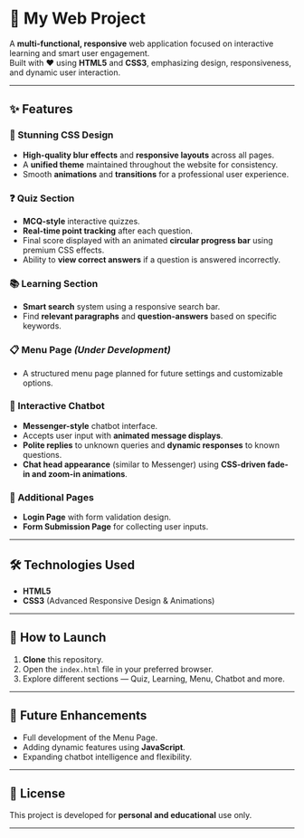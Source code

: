 # 🚀 My Web Project

A **multi-functional, responsive** web application focused on interactive learning and smart user engagement.  
Built with ❤️ using **HTML5** and **CSS3**, emphasizing design, responsiveness, and dynamic user interaction.

---

## ✨ Features

### 🎨 Stunning CSS Design
- **High-quality blur effects** and **responsive layouts** across all pages.
- A **unified theme** maintained throughout the website for consistency.
- Smooth **animations** and **transitions** for a professional user experience.

### ❓ Quiz Section
- **MCQ-style** interactive quizzes.
- **Real-time point tracking** after each question.
- Final score displayed with an animated **circular progress bar** using premium CSS effects.
- Ability to **view correct answers** if a question is answered incorrectly.

### 📚 Learning Section
- **Smart search** system using a responsive search bar.
- Find **relevant paragraphs** and **question-answers** based on specific keywords.

### 📋 Menu Page *(Under Development)*
- A structured menu page planned for future settings and customizable options.

### 🤖 Interactive Chatbot
- **Messenger-style** chatbot interface.
- Accepts user input with **animated message displays**.
- **Polite replies** to unknown queries and **dynamic responses** to known questions.
- **Chat head appearance** (similar to Messenger) using **CSS-driven fade-in and zoom-in animations**.

### 🔐 Additional Pages
- **Login Page** with form validation design.
- **Form Submission Page** for collecting user inputs.

---

## 🛠️ Technologies Used
- **HTML5**
- **CSS3** (Advanced Responsive Design & Animations)

---

## 🚀 How to Launch
1. **Clone** this repository.
2. Open the `index.html` file in your preferred browser.
3. Explore different sections — Quiz, Learning, Menu, Chatbot and more.

---

## 🎯 Future Enhancements
- Full development of the Menu Page.
- Adding dynamic features using **JavaScript**.
- Expanding chatbot intelligence and flexibility.

---

## 📄 License
This project is developed for **personal and educational** use only.

---
